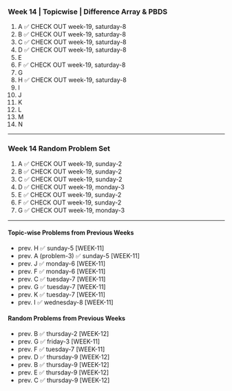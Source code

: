 ### Week 14 | Topicwise | Difference Array & PBDS
1. A ✅ CHECK OUT week-19, saturday-8
2. B ✅ CHECK OUT week-19, saturday-8
3. C ✅ CHECK OUT week-19, saturday-8
4. D ✅ CHECK OUT week-19, saturday-8
5. E
6. F ✅ CHECK OUT week-19, saturday-8
7. G
8. H ✅ CHECK OUT week-19, saturday-8
9. I
10. J
11. K
12. L
13. M
14. N
---
### Week 14 Random Problem Set
1. A ✅ CHECK OUT week-19, sunday-2
2. B ✅ CHECK OUT week-19, sunday-2
3. C ✅ CHECK OUT week-19, sunday-2
4. D ✅ CHECK OUT week-19, monday-3
5. E ✅ CHECK OUT week-19, sunday-2
6. F ✅ CHECK OUT week-19, sunday-2
7. G ✅ CHECK OUT week-19, monday-3
---

#### Topic-wise Problems from Previous Weeks
- prev. H ✅ sunday-5 [WEEK-11]
- prev. A (problem-3) ✅ sunday-5 [WEEK-11]
- prev. J ✅ monday-6 [WEEK-11]
- prev. F ✅ monday-6 [WEEK-11]
- prev. C ✅ tuesday-7 [WEEK-11]
- prev. G ✅ tuesday-7 [WEEK-11]
- prev. K ✅ tuesday-7 [WEEK-11]
- prev. I ✅ wednesday-8 [WEEK-11]
  
#### Random Problems from Previous Weeks
- prev. B ✅ thursday-2 [WEEK-12]
- prev. G ✅ friday-3 [WEEK-11]
- prev. F ✅ tuesday-7 [WEEK-11]
- prev. D ✅ thursday-9 [WEEK-12]
- prev. B ✅ thursday-9 [WEEK-12]
- prev. E ✅ thursday-9 [WEEK-12]
- prev. C ✅ thursday-9 [WEEK-12]